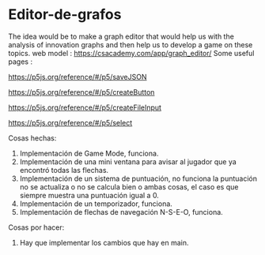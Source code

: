 # Editor-de-grafos
The idea would be to make a graph editor that would help us with the analysis of innovation graphs and then help us to develop a game on these topics.
web model : https://csacademy.com/app/graph_editor/
Some useful pages : 

https://p5js.org/reference/#/p5/saveJSON 

https://p5js.org/reference/#/p5/createButton 

https://p5js.org/reference/#/p5/createFileInput 

https://p5js.org/reference/#/p5/select 

Cosas hechas:
1. Implementación de Game Mode, funciona.
2. Implementación de una mini ventana para avisar al jugador que ya encontró todas las flechas.
3. Implementación de un sistema de puntuación, no funciona la puntuación no se actualiza o no se calcula bien o ambas cosas, el caso es que siempre muestra una puntuación igual a 0.
4. Implementación de un temporizador, funciona.
5. Implementación de flechas de navegación N-S-E-O, funciona.

Cosas por hacer: 
1. Hay que implementar los cambios que hay en main.